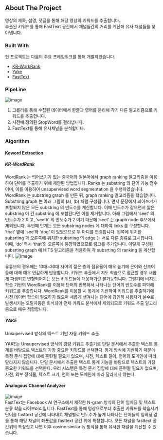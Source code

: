 <!-- ABOUT THE PROJECT -->
## About The Project
영상의 제목, 설명, 댓글을 통해 해당 영상의 키워드를 추출합니다.  
추출된 키워드를 통해 FastText 공간에서 채널들간의 거리를 계산해 유사 채널들을 찾아냅니다.  


### Built With
현 프로젝트는 다음의 주요 프레임워크를 통해 개발되었습니다.
* [KR-WorkRank](https://github.com/lovit/KR-WordRank)
* [Yake](https://github.com/LIAAD/yake)
* [FastText](https://github.com/facebookresearch/fastText)

### PipeLine
![image](https://13.125.91.162/swmaestro/muna-1/raw/master/images/NLP_pipeline.png)  
1. 크롤러를 통해 수집된 데이터에서 한글과 영어를 분리해 각기 다른 알고리즘으로 키워드를 추출합니다.
2. 사전에 정의된 StopWord를 걸러냅니다.
3. FastText를 통해 유사채널을 분석합니다.

### Algorithm
#### Keword Extraction
##### KR-WordRank
WordRank 는 띄어쓰기가 없는 중국어와 일본어에서 graph ranking 알고리즘을 이용하여 단어를 추출하기 위해 제안된 방법입니다.
Ranks 는 substring 의 단어 가능 점수이며, 이를 이용하여 unsupervised word segmentation 을 수행하였습니다.
WordRank 는 substring graph 를 만든 뒤, graph ranking 알고리즘을 학습합니다.
Substring graph 는 아래 그림의 (a), (b) 처럼 구성됩니다.
먼저 문장에서 띄어쓰기가 포함되지 않은 모든 substring 의 빈도수를 계산합니다.
이때 빈도수가 같으면서 짧은 substring 이 긴 substring 에 포함된다면 이를 제거합니다.
아래 그림에서 ‘seet’ 의 빈도수가 2 이고, ‘seeth’ 의 빈도수가 2 이기 때문에 ‘seet’ 는 graph node 후보에서 제외됩니다.
두번째 단계는 모든 substring nodes 에 대하여 links 를 구성합니다.
‘that’ 옆에 ‘see’와 ‘dog’ 이 있었으므로 두 마디를 연결합니다.
왼쪽에 위치한 subsrting 과 오른쪽에 위치한 subsrting 의 edge 는 서로 다른 종류로 표시합니다.
이때, ‘do’ 역시 ‘that’의 오른쪽에 등장하였으므로 링크를 추가합니다.
이렇게 구성된 subsrting graph 에 HITS 알고리즘을 적용하여 각 subsrting 의 ranking 을 계산합니다.
![image](https://13.125.91.162/swmaestro/muna-1/raw/master/images/graph_wordrank_algorithm.png)  

유튜브의 경우에는 10대~30대 사이의 젊은 층의 점유율이 매우 높기에 은어와 신조어등에 대해 매우 민감하게 반응합니다.
키워드 추출에서 지도 학습으로 접근할 경우 새롭게 파생되고 변형되어지는 모든 키워드들에 대응하기란 불가능합니다.
그렇기에 비지도 학습 기반의 WordRank를 이용해 단어의 반복해서 나타나는 단어의 빈도수를 파악해 키워드를 추출합니다.
WordRank를 이용할 시 통계에 기반하여 키워드를 추출하기에 사전 데이터 학습이 필요하지 않으며 새롭게 생겨나는 단어에 강인하
사용자가 실수로 발생시키는 오탈자등은 희석되어 전체 키워드 분석에서 제외되므로 키워드 추출 알고리즘으로 매우 적합합니다.
##### YAKE
Unsupervised 방식의 텍스트 기반 자동 키워드 추출.

YAKE는 Unsupervised 방식의 경량 키워드 추출기로
단일 문서에서 추출한 텍스트 통계를 바탕으로 텍스트의 가장 중요한 키워드를 선택한다.
통계 방식에 기반하기 때문에 특정 문석 집합에 대해 훈련될 필요가 없으며, 사전, 텍스트 길이, 언어와 도메인에 따라 달라지지 않습니다.
단일 문서에서 추출한 텍스트 통계 기능을 바탕으로 텍스트의 가장 중요한 키워드를 선택한다.
우리 시스템은 특정 문서 집합에 대해 훈련될 필요가 없으며, 사전, 외부 장식물, 텍스트 크기, 언어 또는 도메인에 따라 달라지지 않는다.
#### Analogous Channel Analyzer
![image](https://13.125.91.162/swmaestro/muna-1/raw/master/images/fasttext_vector_field.png)   
FastText는 Facebook AI 연구소에서 제작한 N-gram 방식의 단어 임베딩 및 텍스트 분류 학습 라이브러리입니다.
FastText를 통해 영상으로부터 추출한 키워드를 학습시켜 단어를 fasttext 공간에 나타내고 채널별로 빈도수가 높게 나타나는
단어들의 임베딩 값을 통해 해당 채널의 좌푯값을 fasttext 공간 위에 특정합니다.
모든 채널을 fasttext 공간위의 특정짓고 나면 이후 cosine similarity 방식을 통해 유사한 채널을 계산할 수 있습니다.